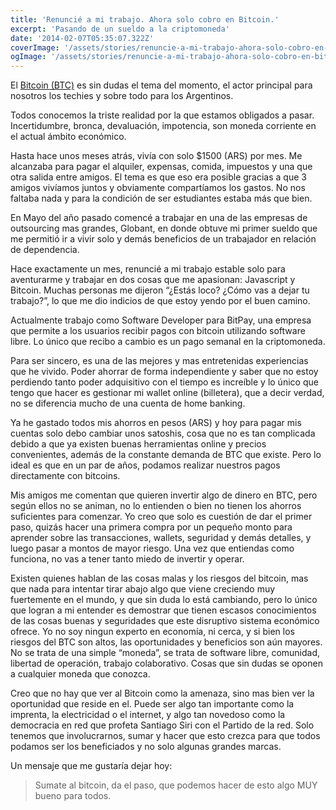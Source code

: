 ```yaml
---
title: 'Renuncié a mi trabajo. Ahora solo cobro en Bitcoin.'
excerpt: 'Pasando de un sueldo a la criptomoneda'
date: '2014-02-07T05:35:07.322Z'
coverImage: '/assets/stories/renuncie-a-mi-trabajo-ahora-solo-cobro-en-bitcoin/cover.jpg'
ogImage: '/assets/stories/renuncie-a-mi-trabajo-ahora-solo-cobro-en-bitcoin/cover.jpg'
---
```


El [Bitcoin (BTC)](https://bitcoin.org/es/) es sin dudas el tema del momento, el actor principal para nosotros los techies y sobre todo para los Argentinos.

Todos conocemos la triste realidad por la que estamos obligados a pasar. Incertidumbre, bronca, devaluación, impotencia, son moneda corriente en el actual ámbito económico.

Hasta hace unos meses atrás, vivía con solo $1500 (ARS) por mes. Me alcanzaba para pagar el alquiler, expensas, comida, impuestos y una que otra salida entre amigos. El tema es que eso era posible gracias a que 3 amigos vivíamos juntos y obviamente compartíamos los gastos. No nos faltaba nada y para la condición de ser estudiantes estaba más que bien.

En Mayo del año pasado comencé a trabajar en una de las empresas de outsourcing mas grandes, Globant, en donde obtuve mi primer sueldo que me permitió ir a vivir solo y demás beneficios de un trabajador en relación de dependencia.

Hace exactamente un mes, renuncié a mi trabajo estable solo para aventurarme y trabajar en dos cosas que me apasionan: Javascript y Bitcoin. Muchas personas me dijeron “¿Estás loco? ¿Cómo vas a dejar tu trabajo?”, lo que me dio indicios de que estoy yendo por el buen camino.

Actualmente trabajo como Software Developer para BitPay, una empresa que permite a los usuarios recibir pagos con bitcoin utilizando software libre. Lo único que recibo a cambio es un pago semanal en la criptomoneda.

Para ser sincero, es una de las mejores y mas entretenidas experiencias que he vivido. Poder ahorrar de forma independiente y saber que no estoy perdiendo tanto poder adquisitivo con el tiempo es increíble y lo único que tengo que hacer es gestionar mi wallet online (billetera), que a decir verdad, no se diferencia mucho de una cuenta de home banking.

Ya he gastado todos mis ahorros en pesos (ARS) y hoy para pagar mis cuentas solo debo cambiar unos satoshis, cosa que no es tan complicada debido a que ya existen buenas herramientas online y precios convenientes, además de la constante demanda de BTC que existe. Pero lo ideal es que en un par de años, podamos realizar nuestros pagos directamente con bitcoins.

Mis amigos me comentan que quieren invertir algo de dinero en BTC, pero según ellos no se animan, no lo entienden o bien no tienen los ahorros suficientes para comenzar. Yo creo que solo es cuestión de dar el primer paso, quizás hacer una primera compra por un pequeño monto para aprender sobre las transacciones, wallets, seguridad y demás detalles, y luego pasar a montos de mayor riesgo. Una vez que entiendas como funciona, no vas a tener tanto miedo de invertir y operar.

Existen quienes hablan de las cosas malas y los riesgos del bitcoin, mas que nada para intentar tirar abajo algo que viene creciendo muy fuertemente en el mundo, y que sin duda lo está cambiando, pero lo único que logran a mi entender es demostrar que tienen escasos conocimientos de las cosas buenas y seguridades que este disruptivo sistema económico ofrece.
Yo no soy ningun experto en economía, ni cerca, y si bien los riesgos del BTC son altos, las oportunidades y beneficios son aún mayores. No se trata de una simple “moneda”, se trata de software libre, comunidad, libertad de operación, trabajo colaborativo. Cosas que sin dudas se oponen a cualquier moneda que conozca.

Creo que no hay que ver al Bitcoin como la amenaza, sino mas bien ver la oportunidad que reside en el. Puede ser algo tan importante como la imprenta, la electricidad o el internet, y algo tan novedoso como la democracia en red que profeta Santiago Siri con el Partido de la red. Solo tenemos que involucrarnos, sumar y hacer que esto crezca para que todos podamos ser los beneficiados y no solo algunas grandes marcas.

Un mensaje que me gustaría dejar hoy:

> Sumate al bitcoin, da el paso, que podemos hacer de esto algo MUY bueno para todos.
